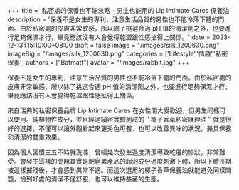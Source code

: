 +++
title = '私密處的保養也不能忽略 - 男生也能用的 Lip Intimate Cares 保養油'
description = '保養不是女生的專利，注意生活品質的男性也不能冷落下體的門面。由於私密處的皮膚非常敏感，所以除了挑選合適 pH 值的清潔劑之外，也要進行足夠保濕才行，畢竟應該沒有人會覺得乾澀跟性感扯得上關係。'
date = 2023-12-13T15:10:00+08:00
draft = false
image = "/images/silk_1200630.png"
imageBig = "/images/silk_1200630.png"
categories = ['Lifestyle','情趣','私密保養']
authors = ["Batmatt"]
avatar = "/images/rabbit.jpg"
+++

保養不是女生的專利，注意生活品質的男性也不能冷落下體的門面。由於私密處的皮膚非常敏感，所以除了挑選合適 pH 值的清潔劑之外，也要進行足夠保濕才行，畢竟應該沒有人會覺得乾澀跟性感扯得上關係。

來自瑞典的私密保養品牌 Lip Intimate Cares 在女性間大受歡迎，但男生同樣可以使用。純植物性成分，並且經過縝密實驗測試的＂椰子香草私密護理油＂就是很好的選擇，不僅可以讓外觀看起來更秀色可餐、也可以改善異味的狀況，兼具保養和清潔的雙重效果。

因為個人習慣三五不時就洗滌，曾經幾次發生過度清潔導致乾癢的慘狀，非常難受。會發生這樣的問題其實是肥皂累產品的起泡成分過度刺激下體，所以下體長期被這樣摧殘後，才會感到異常不適。而這次選用的椰子香草保養油就能避免同樣問題，恰到好處的清潔不僅舒服，也可以維持益菌的生態。